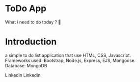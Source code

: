 # ToDo App

What i need to do today ? 📝

# Introduction 
a simple to do list application that use HTML, CSS, Javascript.   
Frameworks used: Bootstrap, Node.js, Express, EJS, Mongoose.   
Database: MongoDB  

Linkedin LinkedIn  

